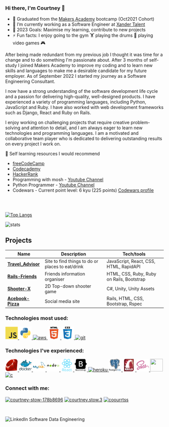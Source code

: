 ### Hi there, I'm Courtney 👋

- 🌱  Graduated from the [Makers Academy](https://makers.tech/) bootcamp (Oct2021 Cohort)
- 🔭  I’m currently working as a Software Engineer at [Xander Talent](https://www.xandertalent.com/)
- 🥅  2023 Goals: Maximise my learning, contribute to new projects
- ⚡  Fun facts: I enjoy going to the gym 🏋️ playing the drums 🥁 playing video games 🎮

After being made redundant from my previous job I thought it was time for a change and to do something I'm passionate about. After 3 months of self-study I joined Makers Academy to improve my coding and to learn new skills and languages to make me a desirable candidate for my future employer. As of September 2022 I started my journey as a Software Engineering Consultant.

I now have a strong understanding of the software development life cycle and a passion for delivering high-quality, well-designed products. I have experienced a variety of programming languages, including Python, JavaScript and Ruby. I have also worked with web development frameworks such as Django, React and Ruby on Rails. 

I enjoy working on challenging projects that require creative problem-solving and attention to detail, and I am always eager to learn new technologies and programming languages. I am a motivated and collaborative team player who is dedicated to delivering outstanding results on every project I work on.

💬 Self learning resources I would recommend 
- [freeCodeCamp](https://www.freecodecamp.org/learn/)
- [Codecademy](https://www.codecademy.com)
- [HackerRank](https://www.hackerrank.com/dashboard)
- Programming with mosh - [Youtube Channel](https://www.youtube.com/@programmingwithmosh)
- Python Programmer - [Youtube Channel](https://www.youtube.com/@gilesmcmullen) 
- Codewars - Current point level: 6 kyu (225 points) [Codewars profile](https://www.codewars.com/users/Court94)


##
<br/>

[![Top Langs](https://github-readme-stats.vercel.app/api/top-langs/?username=Court534&layout=compact)](https://github.com/anuraghazra/github-readme-stats)

![stats](https://github-readme-stats.vercel.app/api?username=Court534&show_icons=true&&count_private=true&include_all_commits=true)

<!-- <p><img align="center" src="https://github-readme-streak-stats.herokuapp.com/?user=court534&" alt="court534" /></p>aaa -->

## <a name="projects">Projects</a>

| Name                         | Description                     | Tech/tools                                                        |
| -----------------------------| ------------------------        | ----------------------
| **[Travel_Advisor][1]**      | Site to find things to do or places to eat/drink      | JavaScript, React, CSS, HTML, RapidAPI
| **[Rails-Friends][2]**       | Friends information organiser   | HTML, CSS, Ruby, Ruby on Rails, Bootstrap
| **[Shooter-X][3]**               | 2D Top-down shooter game     | C#, Unity, Unity Assets  
| **[Acebook-Pizza][4]**       | Social media site               | Rails, HTML, CSS, Bootstrap, Rspec   


### Technologies most used:
<p align="left"> 
<a href="https://developer.mozilla.org/en-US/docs/Web/JavaScript" target="_blank" rel="noreferrer"> <img src="https://raw.githubusercontent.com/devicons/devicon/master/icons/javascript/javascript-original.svg" alt="javascript" width="40" height="40"/> </a> <a href="https://www.python.org" target="_blank" rel="noreferrer"> <img src="https://raw.githubusercontent.com/devicons/devicon/master/icons/python/python-original.svg" alt="python" width="40" height="40"/> </a>   <a href="https://aws.amazon.com" target="_blank" rel="noreferrer"> <img src="https://cdn.jsdelivr.net/gh/devicons/devicon/icons/amazonwebservices/amazonwebservices-original.svg" alt="aws" width="40" height="40"/> </a> <a href="https://www.w3.org/html/" target="_blank" rel="noreferrer"> <img src="https://raw.githubusercontent.com/devicons/devicon/master/icons/html5/html5-original-wordmark.svg" alt="html5" width="40" height="40"/> </a> <a href="https://www.w3schools.com/css/" target="_blank" rel="noreferrer"> <img src="https://raw.githubusercontent.com/devicons/devicon/master/icons/css3/css3-original-wordmark.svg" alt="css3" width="40" height="40"/> </a> <a href="https://git-scm.com/" target="_blank" rel="noreferrer"> <img src="https://www.vectorlogo.zone/logos/git-scm/git-scm-icon.svg" alt="git" width="40" height="40"/> </a> 
</p>

### Technologies I've experienced:
<p align="left"> 
<a href="https://www.ruby-lang.org/en/" target="_blank" rel="noreferrer"> <img src="https://raw.githubusercontent.com/devicons/devicon/master/icons/ruby/ruby-original.svg" alt="ruby" width="40" height="40"/> </a> <a href="https://www.docker.com/" target="_blank" rel="noreferrer"> <img src="https://raw.githubusercontent.com/devicons/devicon/master/icons/docker/docker-original-wordmark.svg" alt="docker" width="40" height="40"/> </a> <a href="https://www.mysql.com/" target="_blank" rel="noreferrer"> <img src="https://raw.githubusercontent.com/devicons/devicon/master/icons/mysql/mysql-original-wordmark.svg" alt="mysql" width="40" height="40"/> </a> <a href="https://nodejs.org" target="_blank" rel="noreferrer"> <img src="https://raw.githubusercontent.com/devicons/devicon/master/icons/nodejs/nodejs-original-wordmark.svg" alt="nodejs" width="40" height="40"/> </a>  <a href="https://reactjs.org/" target="_blank" rel="noreferrer"> <img src="https://raw.githubusercontent.com/devicons/devicon/master/icons/react/react-original-wordmark.svg" alt="react" width="40" height="40"/> </a> <a href="https://getbootstrap.com" target="_blank" rel="noreferrer"> <img src="https://raw.githubusercontent.com/devicons/devicon/master/icons/bootstrap/bootstrap-plain-wordmark.svg" alt="bootstrap" width="40" height="40"/> </a> <a href="https://heroku.com" target="_blank" rel="noreferrer"> <img src="https://www.vectorlogo.zone/logos/heroku/heroku-icon.svg" alt="heroku" width="40" height="40"/> </a> <a href="https://www.postgresql.org" target="_blank" rel="noreferrer"> <img src="https://raw.githubusercontent.com/devicons/devicon/master/icons/postgresql/postgresql-original-wordmark.svg" alt="postgresql" width="40" height="40"/> </a> <a href="https://rubyonrails.org" target="_blank" rel="noreferrer"> <img src="https://raw.githubusercontent.com/devicons/devicon/master/icons/rails/rails-original-wordmark.svg" alt="rails" width="40" height="40"/> </a> <a href="https://sass-lang.com" target="_blank" rel="noreferrer"> <img src="https://raw.githubusercontent.com/devicons/devicon/master/icons/sass/sass-original.svg" alt="sass" width="40" height="40"/> </a> <a href='https://fastapi.tiangolo.com/'> <img src="https://cdn.jsdelivr.net/gh/devicons/devicon/icons/fastapi/fastapi-original.svg" width="40" height="40"/> </a> <a href='https://devdocs.io/c/'> <img src="https://cdn.jsdelivr.net/gh/devicons/devicon/icons/c/c-original.svg" alt="c" width="40" height="40"/> </a>
</p>

### Connect with me:

<a href="https://linkedin.com/in/courtney-stow" target="blank"><img align="center" src="https://cdn.jsdelivr.net/gh/devicons/devicon/icons/linkedin/linkedin-original.svg" alt="courtney-stow-178b8696" height="40" width="40" /></a>
<a href="https://fb.com/courtney.stow.3" target="blank"><img align="center" src="https://cdn.jsdelivr.net/gh/devicons/devicon/icons/facebook/facebook-original.svg" alt="courtney.stow.3" height="40" width="40" /></a>
<a href="https://instagram.com/coourrtss" target="blank"><img align="center" src="https://raw.githubusercontent.com/rahuldkjain/github-profile-readme-generator/master/src/images/icons/Social/instagram.svg" alt="coourrtss" height="40" width="40" /></a>

<br />

[1]:https://github.com/Court534/travel-advisor
[2]:https://github.com/Court534/Rails-Friends
[3]:https://github.com/Court534/Multiplayer-Game
[4]:https://github.com/Court534/Acebook-Pizza

![LinkedIn Software   Data Engineering](https://user-images.githubusercontent.com/85391216/221840948-ce6c53c9-567f-4d8d-9feb-be55359de81e.png)
